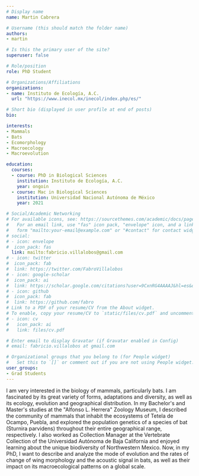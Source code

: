 ```yaml
---
# Display name
name: Martin Cabrera

# Username (this should match the folder name)
authors:
- martin

# Is this the primary user of the site?
superuser: false

# Role/position
role: PhD Student

# Organizations/Affiliations
organizations:
- name: Instituto de Ecología, A.C. 
  url: "https://www.inecol.mx/inecol/index.php/es/"

# Short bio (displayed in user profile at end of posts)
bio: 

interests:
- Mammals
- Bats
- Ecomorphology
- Macroecology
- Macroevolution

education:
  courses:
  - course: PhD in Biological Sciences
    institution: Instituto de Ecología, A.C.
    year: ongoin
  - course: Mac in Biological Sciences
    institution: Universidad Nacional Autónoma de México
    year: 2021

# Social/Academic Networking
# For available icons, see: https://sourcethemes.com/academic/docs/page-builder/#icons
#   For an email link, use "fas" icon pack, "envelope" icon, and a link in the
#   form "mailto:your-email@example.com" or "#contact" for contact widget.
# social:
# - icon: envelope
#  icon_pack: fas
  link: mailto:fabricio.villalobos@gmail.com
# - icon: twitter
#  icon_pack: fab
#  link: https://twitter.com/FabroVillalobos
# - icon: google-scholar
#  icon_pack: ai
#  link: https://scholar.google.com/citations?user=9CxnRG4AAAAJ&hl=es&oi=ao
# - icon: github
#  icon_pack: fab
#  link: https://github.com/fabro
# Link to a PDF of your resume/CV from the About widget.
# To enable, copy your resume/CV to `static/files/cv.pdf` and uncomment the lines below.
# - icon: cv
#   icon_pack: ai
#   link: files/cv.pdf

# Enter email to display Gravatar (if Gravatar enabled in Config)
# email: fabricio.villalobos at gmail.com

# Organizational groups that you belong to (for People widget)
#   Set this to `[]` or comment out if you are not using People widget.
user_groups:
- Grad Students
---
```


I am very interested in the biology of mammals, particularly bats. I am fascinated by its great variety of forms, adaptations and diversity, as well as its ecology, evolution and geographical distribution. In my Bachelor's and Master's studies at the "Alfonso L. Herrera" Zoology Museum, I described the community of mammals that inhabit the ecosystems of Tetela de Ocampo, Puebla, and explored the population genetics of a species of bat (Sturnira parvidens) throughout their entire geographical range, respectively. I also worked as Collection Manager at the Vertebrate Collection of the Universidad Autónoma de Baja California and enjoyed learning about the unique biodiversity of Northwestern Mexico. Now, in my PhD, I want to describe and analyze the mode of evolution and the rates of change of wing morphology and the acoustic signal in bats, as well as their impact on its macroecological patterns on a global scale.
